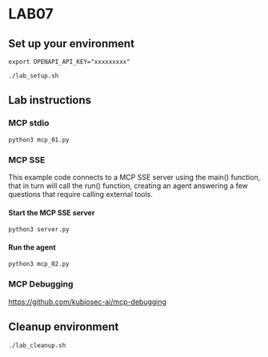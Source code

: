 # LAB07
## Set up your environment
```
export OPENAPI_API_KEY="xxxxxxxxx"
```
```
./lab_setup.sh
```
## Lab instructions
### MCP stdio
```
python3 mcp_01.py
```
### MCP SSE
This example code connects to a MCP SSE server using the main() function, that in turn will call the run() function, creating an agent answering a few questions that require calling external tools.

#### Start the MCP SSE server
```
python3 server.py
```
#### Run the agent
```
python3 mcp_02.py
```
### MCP Debugging
https://github.com/kubiosec-ai/mcp-debugging

## Cleanup environment
```
./lab_cleanup.sh
```
